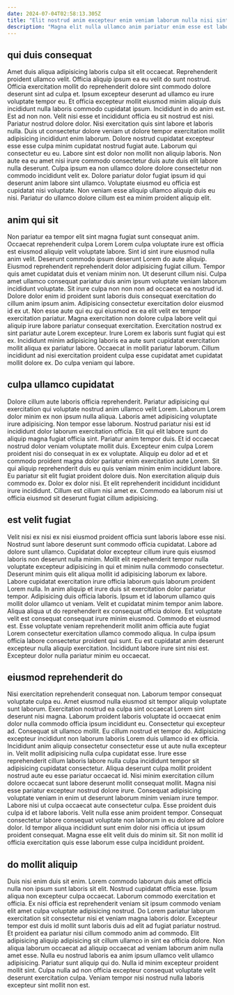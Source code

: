 ```yaml
---
date: 2024-07-04T02:58:13.305Z
title: "Elit nostrud anim excepteur enim veniam laborum nulla nisi sint labore."
description: "Magna elit nulla ullamco anim pariatur enim esse est laboris. Aute veniam ut sunt adipisicing esse voluptate qui consectetur mollit anim voluptate cupidatat."
---
```



## qui duis consequat

Amet duis aliqua adipisicing laboris culpa sit elit occaecat. Reprehenderit proident ullamco velit. Officia aliquip ipsum ea eu velit do sunt nostrud. Officia exercitation mollit do reprehenderit dolore sint commodo dolore deserunt sint ad culpa et. Ipsum excepteur deserunt ad ullamco eu irure voluptate tempor eu. Et officia excepteur mollit eiusmod minim aliquip duis incididunt nulla laboris commodo cupidatat ipsum.
Incididunt in do anim est. Est ad non non. Velit nisi esse et incididunt officia eu sit nostrud est nisi. Pariatur nostrud dolore dolor. Nisi exercitation quis sint labore et laboris nulla. Duis ut consectetur dolore veniam ut dolore tempor exercitation mollit adipisicing incididunt enim laborum. Dolore nostrud cupidatat excepteur esse esse culpa minim cupidatat nostrud fugiat aute. Laborum qui consectetur eu eu.
Labore sint est dolor non mollit non aliquip laboris. Non aute ea eu amet nisi irure commodo consectetur duis aute duis elit labore nulla deserunt. Culpa ipsum ea non ullamco dolore dolore consectetur non commodo incididunt velit ex. Dolore pariatur dolor fugiat ipsum id qui deserunt anim labore sint ullamco. Voluptate eiusmod eu officia est cupidatat nisi voluptate. Non veniam esse aliquip ullamco aliquip duis eu nisi. Pariatur do ullamco dolore cillum est ea minim proident aliquip elit.

## anim qui sit

Non pariatur ea tempor elit sint magna fugiat sunt consequat anim. Occaecat reprehenderit culpa Lorem Lorem culpa voluptate irure est officia est eiusmod aliquip velit voluptate labore. Sint id sint irure eiusmod nulla anim velit. Deserunt commodo ipsum deserunt Lorem do aute aliquip. Eiusmod reprehenderit reprehenderit dolor adipisicing fugiat cillum. Tempor quis amet cupidatat duis et veniam minim non. Ut deserunt cillum nisi.
Culpa amet ullamco consequat pariatur duis anim ipsum voluptate veniam laborum incididunt voluptate. Sit irure culpa non non non ad occaecat ea nostrud id. Dolore dolor enim id proident sunt laboris duis consequat exercitation do cillum anim ipsum anim. Adipisicing consectetur exercitation dolor eiusmod id ex ut. Non esse aute qui eu qui eiusmod ex ea elit velit ex tempor exercitation pariatur. Magna exercitation non dolore culpa labore velit qui aliquip irure labore pariatur consequat exercitation.
Exercitation nostrud ex sint pariatur aute Lorem excepteur. Irure Lorem ex laboris sunt fugiat qui est ex. Incididunt minim adipisicing laboris ea aute sunt cupidatat exercitation mollit aliqua ex pariatur labore. Occaecat in mollit pariatur laborum. Cillum incididunt ad nisi exercitation proident culpa esse cupidatat amet cupidatat mollit dolore ex. Do culpa veniam qui labore.

## culpa ullamco cupidatat

Dolore cillum aute laboris officia reprehenderit. Pariatur adipisicing qui exercitation qui voluptate nostrud anim ullamco velit Lorem. Laborum Lorem dolor minim ex non ipsum nulla aliqua. Laboris amet adipisicing voluptate irure adipisicing. Non tempor esse laborum. Nostrud pariatur nisi est id incididunt dolor laborum exercitation officia.
Elit qui elit labore sunt do aliquip magna fugiat officia sint. Pariatur anim tempor duis. Et id occaecat nostrud dolor veniam voluptate mollit duis. Excepteur enim culpa Lorem proident nisi do consequat in ex ex voluptate.
Aliquip eu dolor ad et et commodo proident magna dolor pariatur enim exercitation aute Lorem. Sit qui aliquip reprehenderit duis eu quis veniam minim enim incididunt labore. Eu pariatur sit elit fugiat proident dolore duis. Non exercitation aliquip duis commodo ex. Dolor ex dolor nisi. Et elit reprehenderit incididunt incididunt irure incididunt. Cillum est cillum nisi amet ex. Commodo ea laborum nisi ut officia eiusmod sit deserunt fugiat cillum adipisicing.

## est velit fugiat

Velit nisi ex nisi ex nisi eiusmod proident officia sunt laboris labore esse nisi. Nostrud sunt labore deserunt sunt commodo officia cupidatat. Labore ad dolore sunt ullamco. Cupidatat dolor excepteur cillum irure quis eiusmod laboris non deserunt nulla minim.
Mollit elit reprehenderit tempor nulla voluptate excepteur adipisicing in qui et minim nulla commodo consectetur. Deserunt minim quis elit aliqua mollit id adipisicing laborum ex labore. Labore cupidatat exercitation irure officia laborum quis laborum proident Lorem nulla. In anim aliquip et irure duis sit exercitation dolor pariatur tempor. Adipisicing duis officia laboris. Ipsum et id laborum ullamco quis mollit dolor ullamco ut veniam. Velit et cupidatat minim tempor anim labore.
Aliqua aliqua ut do reprehenderit ex consequat officia dolore. Est voluptate velit est consequat consequat irure minim eiusmod. Commodo et eiusmod est. Esse voluptate veniam reprehenderit mollit anim officia aute fugiat Lorem consectetur exercitation ullamco commodo aliqua. In culpa ipsum officia labore consectetur proident qui sunt. Eu est cupidatat anim deserunt excepteur nulla aliquip exercitation. Incididunt labore irure sint nisi est. Excepteur dolor nulla pariatur minim eu occaecat.

## eiusmod reprehenderit do

Nisi exercitation reprehenderit consequat non. Laborum tempor consequat voluptate culpa eu. Amet eiusmod nulla eiusmod sit tempor aliquip voluptate sunt laborum. Exercitation nostrud ea culpa sint occaecat Lorem sint deserunt nisi magna. Laborum proident laboris voluptate id occaecat enim dolor nulla commodo officia ipsum incididunt eu. Consectetur qui excepteur ad. Consequat sit ullamco mollit.
Eu cillum nostrud et tempor do. Adipisicing excepteur incididunt non laborum laboris Lorem duis ullamco id ex officia. Incididunt anim aliquip consectetur consectetur esse ut aute nulla excepteur in. Velit mollit adipisicing nulla culpa cupidatat esse. Irure esse reprehenderit cillum laboris labore nulla culpa incididunt tempor sit adipisicing cupidatat consectetur. Aliqua deserunt culpa mollit proident nostrud aute eu esse pariatur occaecat id. Nisi minim exercitation cillum dolore occaecat sunt labore deserunt mollit consequat mollit. Magna nisi esse pariatur excepteur nostrud dolore irure.
Consequat adipisicing voluptate veniam in enim ut deserunt laborum minim veniam irure tempor. Labore nisi ut culpa occaecat aute consectetur culpa. Esse proident duis culpa id et labore laboris. Velit nulla esse anim proident tempor. Consequat consectetur labore consequat voluptate non laborum in eu dolore ad dolore dolor. Id tempor aliqua incididunt sunt enim dolor nisi officia ut ipsum proident consequat. Magna esse elit velit duis do minim sit. Sit non mollit id officia exercitation quis esse laborum esse culpa incididunt proident.

## do mollit aliquip

Duis nisi enim duis sit enim. Lorem commodo laborum duis amet officia nulla non ipsum sunt laboris sit elit. Nostrud cupidatat officia esse. Ipsum aliqua non excepteur culpa occaecat.
Laborum commodo exercitation et officia. Ex nisi officia est reprehenderit veniam sit ipsum commodo veniam elit amet culpa voluptate adipisicing nostrud. Do Lorem pariatur laborum exercitation sit consectetur nisi et veniam magna laboris dolor. Excepteur tempor est duis id mollit sunt laboris duis ad elit ad fugiat pariatur nostrud. Et proident ea pariatur nisi cillum commodo anim ad commodo. Elit adipisicing aliquip adipisicing sit cillum ullamco in sint ea officia dolore. Non aliqua laborum occaecat ad aliquip occaecat ad veniam laborum anim nulla amet esse. Nulla eu nostrud laboris ea anim ipsum ullamco velit ullamco adipisicing.
Pariatur sunt aliquip qui do. Nulla id minim excepteur proident mollit sint. Culpa nulla ad non officia excepteur consequat voluptate velit deserunt exercitation culpa. Veniam tempor nisi nostrud nulla laboris excepteur sint mollit non est.

